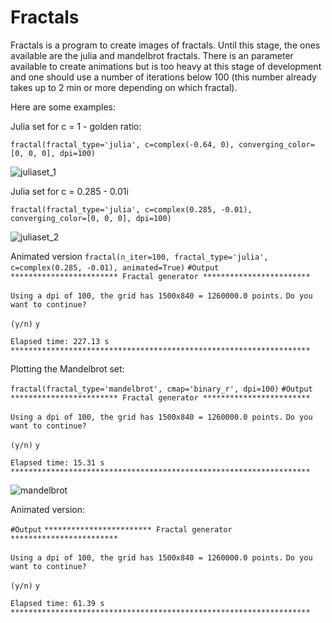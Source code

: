 # Fractals
Fractals is a program to create images of fractals. Until this stage, the ones available are the julia and mandelbrot fractals.
There is an parameter available to create animations but is too heavy at this stage of development and one should use a number of iterations below 100 (this number already takes up to 2 min or more depending on which fractal).

Here are some examples:

Julia set for c = 1 - golden ratio:

`fractal(fractal_type='julia', c=complex(-0.64, 0), converging_color=[0, 0, 0], dpi=100)`

![juliaset_1](https://github.com/user-attachments/assets/65bbea49-0965-4a32-a916-2dcb21b16dd9)


Julia set for c = 0.285 - 0.01i

`fractal(fractal_type='julia', c=complex(0.285, -0.01), converging_color=[0, 0, 0], dpi=100)`

![juliaset_2](https://github.com/user-attachments/assets/2c68e7ae-0265-4da3-8d7e-006ff189c9ba)

Animated version
`fractal(n_iter=100, fractal_type='julia', c=complex(0.285, -0.01), animated=True)`
`#Output`
`************************ Fractal generator ************************`

`Using a dpi of 100, the grid has 1500x840 = 1260000.0 points.`
`Do you want to continue?`

`(y/n)`
`y`

`Elapsed time: 227.13 s`
`*******************************************************************`


Plotting the Mandelbrot set:

`fractal(fractal_type='mandelbrot', cmap='binary_r', dpi=100)`
`#Output`
`************************ Fractal generator ************************`

`Using a dpi of 100, the grid has 1500x840 = 1260000.0 points.`
`Do you want to continue?`

`(y/n)`
`y`

`Elapsed time: 15.31 s`
`*******************************************************************`

![mandelbrot](https://github.com/user-attachments/assets/c34ced51-6260-4227-8f32-ad2de2587ef9)

Animated version:

`#Output`
`************************ Fractal generator ************************`

`Using a dpi of 100, the grid has 1500x840 = 1260000.0 points.`
`Do you want to continue?`

`(y/n)`
`y`

`Elapsed time: 61.39 s`
`*******************************************************************`

